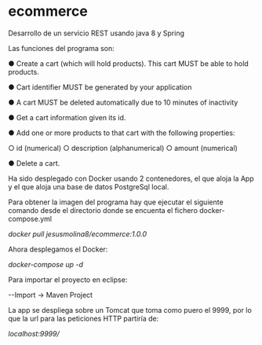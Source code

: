 # ecommerce
Desarrollo de un servicio REST usando java 8 y Spring

Las funciones del programa son: 

● Create a cart (which will hold products). This cart MUST be able to
hold products.

● Cart identifier MUST be generated by your application

● A cart MUST be deleted automatically due to 10 minutes of
inactivity

● Get a cart information given its id.

● Add one or more products to that cart with the following
properties:

○ id (numerical)
○ description (alphanumerical)
○ amount (numerical)

● Delete a cart.

Ha sido desplegado con Docker usando 2 contenedores, el que aloja la App y el que aloja una base de datos PostgreSql local.

Para obtener la imagen del programa hay que ejecutar el siguiente comando desde el directorio donde se encuenta el fichero docker-compose.yml

*docker pull jesusmolina8/ecommerce:1.0.0*

Ahora desplegamos el Docker:

*docker-compose up -d*

Para importar el proyecto en eclipse:

--Import -> Maven Project

La app se despliega sobre un Tomcat que toma como puero el 9999, por lo que la url para las peticiones HTTP partiría de:

*localhost:9999/*
